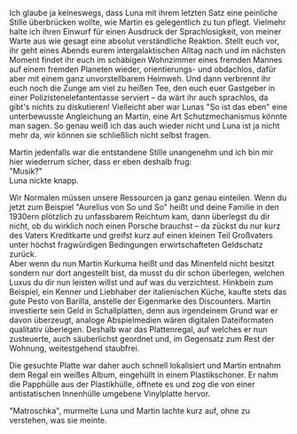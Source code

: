 Ich glaube ja keineswegs, dass Luna mit ihrem letzten Satz eine peinliche Stille überbrücken wollte, wie Martin es gelegentlich zu tun pflegt. Vielmehr halte ich ihren Einwurf für einen Ausdruck der Sprachlosigkeit, von meiner Warte aus wie gesagt eine absolut verständliche Reaktion. Stellt euch vor, ihr geht eines Abends eurem intergalaktischen Alltag nach und im nächsten Moment findet ihr euch im schäbigen Wohnzimmer eines fremden Mannes auf einem fremden Planeten wieder, orientierungs- und obdachlos, dafür aber mit einem ganz unvorstellbarem Heimweh. Und dann verbrennt ihr euch noch die Zunge am viel zu heißen Tee, den euch euer Gastgeber in einer Polizistenelefantentasse serviert – da wärt ihr auch sprachlos, da gibt's nichts zu diskutieren!
Vielleicht aber war Lunas "So ist das eben" eine unterbewusste Angleichung an Martin, eine Art Schutzmechanismus könnte man sagen. So genau weiß ich das auch wieder nicht und Luna ist ja nicht mehr da, wir können sie schließlich nicht selbst fragen.  
  
Martin jedenfalls war die entstandene Stille unangenehm und ich bin mir hier wiederrum sicher, dass er eben deshalb frug:  
"Musik?"  
Luna nickte knapp.  

Wir Normalen müssen unsere Ressourcen ja ganz genau einteilen. Wenn du jetzt zum Beispiel "Aurelius von So und So" heißt und deine Familie in den 1930ern plötzlich zu unfassbarem Reichtum kam, dann überlegst du dir nicht, ob du wirklich noch einen Porsche brauchst – da zückst du nur kurz des Vaters Kreditkarte und greifst kurz auf einen kleinen Teil Großvaters unter höchst fragwürdigen Bedingungen erwirtschafteten Geldschatz zurück.  
Aber wenn du nun Martin Kurkuma heißt und das Minenfeld nicht besitzt sondern nur dort angestellt bist, da musst du dir schon überlegen, welchen Luxus du dir nun leisten willst und auf was du verzichtest. Hinkbein zum Beispiel, ein Kenner und Liebhaber der italienischen Küche, kaufte stets das gute Pesto von Barilla, anstelle der Eigenmarke des Discounters. Martin investierte sein Geld in Schallplatten, denn aus irgendeinem Grund war er davon überzeugt, analoge Abspielmedien wären digitalen Dateiformaten qualitativ überlegen. Deshalb war das Plattenregal, auf welches er nun zusteuerte, auch säuberlichst geordnet und, im Gegensatz zum Rest der Wohnung, weitestgehend staubfrei.

Die gesuchte Platte war daher auch schnell lokalisiert und Martin entnahm dem Regal ein weißes Album, eingehüllt in einem Plastikschoner. Er nahm die Papphülle aus der Plastikhülle, öffnete es und zog die von einer antistatischen Innenhülle umgebene Vinylplatte hervor.

"Matroschka", murmelte Luna und Martin lachte kurz auf, ohne zu verstehen, was sie meinte.